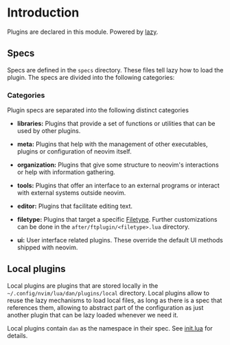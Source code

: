 # Introduction

Plugins are declared in this module. Powered by [lazy](https://github.com/folke/lazy.nvim).

## Specs

Specs are defined in the `specs` directory. These files tell lazy how to load the plugin. The specs are divided into the following categories:

###  Categories

Plugin specs are separated into the following distinct categories

- **libraries:** Plugins that provide a set of functions or utilities that can be used by other plugins.

- **meta:** Plugins that help with the management of other executables, plugins or configuration of neovim itself.

- **organization:** Plugins that give some structure to neovim's interactions or help with information gathering.

- **tools:** Plugins that offer an interface to an external programs or interact with external systems outside neovim.

- **editor:** Plugins that facilitate editing text.

- **filetype:** Plugins that target a specific [Filetype](https://neovim.io/doc/user/filetype.html). Further customizations
    can be done in the `after/ftplugin/<filetype>.lua` directory.

- **ui:** User interface related plugins. These override the default UI methods shipped with neovim.

## Local plugins

Local plugins are plugins that are stored locally in the `~/.config/nvim/lua/dan/plugins/local` directory. Local plugins allow to reuse the lazy mechanisms to load local files, as long as there is a spec that references them, allowing to abstract part of the configuration as just another plugin that can be lazy loaded whenever we need it.

Local plugins contain `dan` as the namespace in their spec. See [init.lua](./init.lua) for details.
